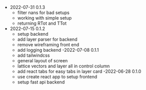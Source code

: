 - 2022-07-31 0.1.3
    - filter nans for bad setups
    - working with simple setup
    - returning RTot and TTot
- 2022-07-15 0.1.2
    - setup backend
    - add layer parser for backend
    - remove wireframing front end
    - add logging backend
-2022-07-08 0.1.1
    - add tailwindcss
    - general layout of screen
    - lattice vectors and layer all in control column
    - add react tabs for easy tabs in layer card
-2022-06-28 0.1.0
    - use create react app to setup frontend
    - setup fast api backend